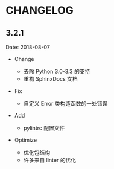 # CHANGELOG

## 3.2.1

Date: 2018-08-07

- Change

  - 去除 Python 3.0-3.3 的支持
  - 重构 SphinxDocs 文档

- Fix
  - 自定义 Error 类构造函数的一处错误

- Add

  - pylintrc 配置文件

- Optimize

  - 优化包结构
  - 许多来自 linter 的优化
